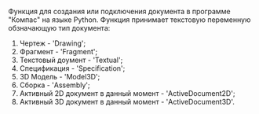 Функция для создания или подключения документа в программе "Компас" на языке Python.
Функция принимает текстовую переменную обзначающую тип документа:
1) Чертеж - 'Drawing';
2) Фрагмент - 'Fragment';
3) Текстовый доумент - 'Textual';
4) Спецификация - 'Specification';
5) 3D Модель - 'Model3D';
6) Сборка - 'Assembly';
7) Активный 2D документ в данный момент - 'ActiveDocument2D';
8) Активный 3D документ в данный момент - 'ActiveDocument3D'.

